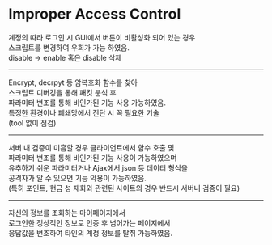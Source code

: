 # Improper Access Control

계정의 따라 로그인 시 GUI에서 버튼이 비활성화 되어 있는 경우  
스크립트를 변경하여 우회가 가능 하였음.  
disable -> enable 혹은 disable 삭제  

----------------------------
Encrypt, decrpyt 등 암복호화 함수를 찾아  
스크립트 디버깅을 통해 패킷 분석 후  
파라미터 변조를 통해 비인가된 기능 사용 가능하였음.  
특정한 환경이나 폐쇄망에서 진단 시 꼭 필요한 기술  
(tool 없이 점검)

--------------------------------
서버 내 검증이 미흡할 경우 클라이언트에서 함수 호출 및  
파라미터 변조를 통해 비인가된 기능 사용이 가능하였으며  
유추하기 쉬운 파라미터거나 Ajax에서 json 등 데이터 형식을  
공격자가 알 수 있으면 기능 악용이 가능하였음.  
(특히 포인트, 현금 성 재화와 관련된 사이트의 경우 반드시 서버내 검증이 필요)  

----------------------------------------
자신의 정보를 조회하는 마이페이지에서  
로그인한 정상적인 정보로 인증 후 넘어가는 페이지에서  
응답값을 변조하여 타인의 계정 정보를 탈취 가능하였음.  

